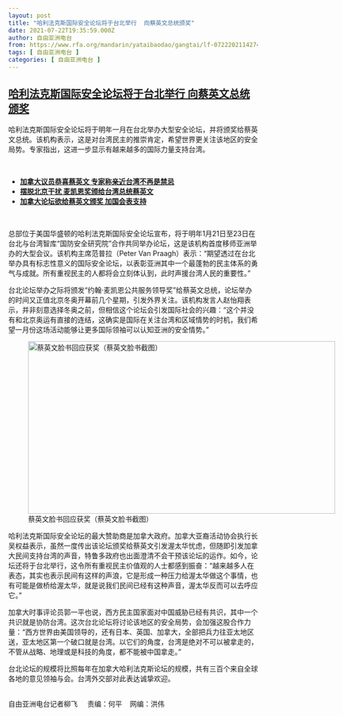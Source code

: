 ```yaml
---
layout: post
title: "哈利法克斯国际安全论坛将于台北举行  向蔡英文总统颁奖"
date: 2021-07-22T19:35:59.000Z
author: 自由亚洲电台
from: https://www.rfa.org/mandarin/yataibaodao/gangtai/lf-07222021142748.html
tags: [ 自由亚洲电台 ]
categories: [ 自由亚洲电台 ]
---
```

<!--1626982559000-->
[哈利法克斯国际安全论坛将于台北举行  向蔡英文总统颁奖](https://www.rfa.org/mandarin/yataibaodao/gangtai/lf-07222021142748.html)
------

<div>
<p></p><p>哈利法克斯国际安全论坛将于明年一月在台北举办大型安全论坛，并将颁奖给蔡英文总统。该机构表示，这是对台湾民主的推崇肯定，希望世界更关注该地区的安全局势。专家指出，这进一步显示有越来越多的国际力量支持台湾。</p><p><br/></p><ul><li><a href="https://www.rfa.org/mandarin/yataibaodao/gangtai/lf-05042021140551.html"><strong>加拿大议员恭喜蔡英文 专家称亲近台湾不再是禁忌</strong></a></li><li><strong><a href="https://www.rfa.org/mandarin/yataibaodao/gangtai/hx0504a-05042021070603.html">摆脱北京干扰 麦凯恩奖颁给台湾总统蔡英文</a></strong></li><li><strong><a href="https://www.rfa.org/mandarin/Xinwen/5-04152021130637.html">加拿大论坛欲给蔡英文颁奖 加国会表支持</a></strong></li></ul><p><br/></p><p><span>总部位于美国华盛顿的哈利法克斯国际安全论坛宣布，将于明年</span><span>1</span><span>月</span><span>21</span><span>日至</span><span>23</span><span>日在台北与台湾智库</span><span>“</span><span>国防安全研究院</span><span>”</span><span>合作共同举办论坛，这是该机构首度移师亚洲举办的大型会议。该机构主席范普拉（</span><span>Peter Van Praagh</span><span>）表示：</span><span>“</span><span>期望透过在台北举办具有标志性意义的国际安全论坛，以表彰亚洲其中一个最蓬勃的民主体系的勇气与成就。所有重视民主的人都将会立刻体认到，此时声援台湾人民的重要性。</span><span>”</span></p><p><span>台北论坛举办之际将颁发</span><span>“</span><span>约翰</span><span>·</span><span>麦凯恩公共服务领导奖</span><span>”</span><span>给蔡英文总统，论坛举办的时间又正值北京冬奥开幕前几个星期，引发外界关注。该机构发言人赵怡翔表示，并非刻意选择冬奥之前，但相信这个论坛会引发国际社会的兴趣：</span><span>“</span><span>这个并没有和北京奥运有直接的连结，这确实是国际在关注台湾和区域情势的时机，我们希望一月份这场活动能够让更多国际领袖可以认知亚洲的安全情势。</span><span>”</span></p><p><span><figure class="image-richtext image-inline captioned" style="width:620px;"><img alt="蔡英文脸书回应获奖（蔡英文脸书截图）" height="348" src="https://www.rfa.org/mandarin/yataibaodao/gangtai/lf-07222021142748.html/lf0722b.jpg/@@images/82603220-3185-48c0-a4db-a5dc3b16970c.jpeg" title="lf0722b.jpg" width="620"/><figcaption class="image-caption">蔡英文脸书回应获奖（蔡英文脸书截图）</figcaption><small></small></figure></span></p><p><span>哈利法克斯国际安全论坛的最大赞助商是加拿大政府。加拿大亚裔活动协会执行长吴权益表示，虽然一度传出该论坛颁奖给蔡英文引发渥太华忧虑，但随即引发加拿大民间支持台湾的声音，特鲁多政府也出面澄清不会干预该论坛的运作。如今，论坛还将于台北举行，这令所有重视民主价值观的人士都感到振奋：</span><span>“</span><span>越来越多人在表态，其实也表示民间有这样的声浪，它是形成一种压力给渥太华做这个事情，也有可能是做桥给渥太华，就是说我们民间已经有这种声音，渥太华反而可以去呼应它。</span><span>”</span></p><p><span>加拿大时事评论员郭一平也说，西方民主国家面对中国威胁已经有共识，其中一个共识就是协防台湾。这次台北论坛将讨论该地区的安全局势，会加强这股合作力量：</span><span>“</span><span>西方世界由美国领导的，还有日本、英国、加拿大，全部把兵力往亚太地区送，亚太地区第一个破口就是台湾。以它们的角度，台湾是绝对不可以被拿走的，不管从战略、地理或是科技的角度，都不能被中国拿走。</span><span>”</span></p><p><span>台北论坛的规模将比照每年在加拿大哈利法克斯论坛的规模，共有三百</span><span></span><span>个来自全球各地的意见领袖与会。台湾外交部对此表达诚挚欢迎。</span></p><p><br/>自由亚洲电台记者柳飞     责编：何平    网编：洪伟</p>
</div>
